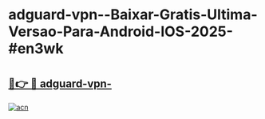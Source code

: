 # adguard-vpn--Baixar-Gratis-Ultima-Versao-Para-Android-IOS-2025-#en3wk

# <h2><a href="https://ainizakaria.my?title=adguard-vpn-&ref=24M">🔗👉 🔴 adguard-vpn-</a></h2>

[![acn](https://github.com/user-attachments/assets/0f9c940e-d8b0-45ae-aac7-cd30a18b3e1c)](https://ainizakaria.my?title=adguard-vpn-&ref=24M)


